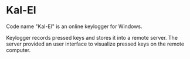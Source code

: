 # Kal-El
Code name "Kal-El" is an online keylogger for Windows.

Keylogger records pressed keys and stores it into a remote server.
The server provided an user interface to visualize pressed keys on the remote computer.
